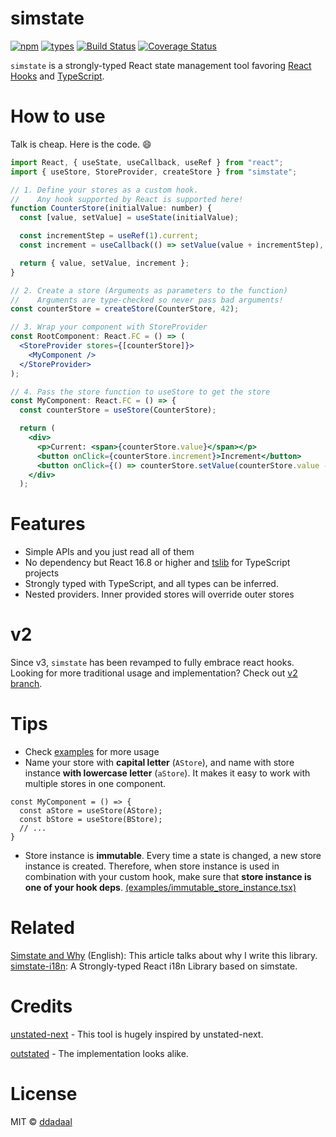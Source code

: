 # simstate
[![npm](https://img.shields.io/npm/v/simstate.svg?style=flat-square)](https://www.npmjs.com/package/simstate)
[![types](https://img.shields.io/npm/types/simstate.svg?style=flat-square)](https://www.npmjs.com/package/simstate)
[![Build Status](https://img.shields.io/travis/ddadaal/simstate.svg?style=flat-square)](https://travis-ci.org/ddadaal/simstate) 
[![Coverage Status](https://img.shields.io/coveralls/github/ddadaal/simstate.svg?style=flat-square)](https://coveralls.io/github/ddadaal/simstate?branch=master) 

`simstate` is a strongly-typed React state management tool favoring [React Hooks](https://reactjs.org/docs/hooks-intro.html) and [TypeScript](https://www.typescriptlang.org/).

# How to use

Talk is cheap. Here is the code. :smile:

```jsx
import React, { useState, useCallback, useRef } from "react";
import { useStore, StoreProvider, createStore } from "simstate";

// 1. Define your stores as a custom hook.
//    Any hook supported by React is supported here!
function CounterStore(initialValue: number) {
  const [value, setValue] = useState(initialValue);

  const incrementStep = useRef(1).current;
  const increment = useCallback(() => setValue(value + incrementStep), [value]);

  return { value, setValue, increment };
}

// 2. Create a store (Arguments as parameters to the function)
//    Arguments are type-checked so never pass bad arguments!
const counterStore = createStore(CounterStore, 42);

// 3. Wrap your component with StoreProvider
const RootComponent: React.FC = () => (
  <StoreProvider stores={[counterStore]}>
    <MyComponent />
  </StoreProvider>
);

// 4. Pass the store function to useStore to get the store
const MyComponent: React.FC = () => {
  const counterStore = useStore(CounterStore);

  return (
    <div>
      <p>Current: <span>{counterStore.value}</span></p>
      <button onClick={counterStore.increment}>Increment</button>
      <button onClick={() => counterStore.setValue(counterStore.value - 1)}>Decrement</button>
    </div>
  );
```

# Features

- Simple APIs and you just read all of them
- No dependency but React 16.8 or higher and [tslib](https://github.com/Microsoft/tslib) for TypeScript projects
- Strongly typed with TypeScript, and all types can be inferred.
- Nested providers. Inner provided stores will override outer stores

# v2 

Since v3, `simstate` has been revamped to fully embrace react hooks. Looking for more traditional usage and implementation? Check out [v2 branch](https://github.com/ddadaal/simstate/tree/v2).

# Tips

- Check [examples](https://github.com/ddadaal/simstate/tree/master/examples) for more usage
- Name your store with **capital letter** (`AStore`), and name with store instance **with lowercase letter** (`aStore`). It makes it easy to work with multiple stores in one component.

```tsx
const MyComponent = () => {
  const aStore = useStore(AStore);
  const bStore = useStore(BStore);
  // ...
}
```

- Store instance is **immutable**. Every time a state is changed, a new store instance is created. Therefore, when store instance is used in combination with your custom hook, make sure that **store instance is one of your hook deps**. [(examples/immutable_store_instance.tsx)](https://github.com/ddadaal/simstate/blob/master/examples/immutable_store_instance.tsx)

# Related

[Simstate and Why](https://ddadaal.me/articles/simstate-and-why/en) (English): This article talks about why I write this library. 
[simstate-i18n](https://github.com/ddadaal/simstate-i18n): A Strongly-typed React i18n Library based on simstate.

# Credits

[unstated-next](https://github.com/jamiebuilds/unstated-next) - This tool is hugely inspired by unstated-next.

[outstated](https://github.com/yamalight/outstated/) - The implementation looks alike. 

# License

MIT © [ddadaal](https://github.com/ddadaal)